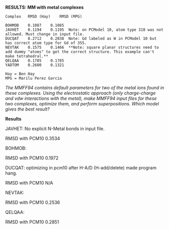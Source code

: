 **RESULTS: MM with metal complexes**
```
Complex   RMSD (Hay)	RMSD (MPG)

BOHMOB    0.1087	0.1085
JAVHET    0.1194	0.1195  Note: on PCModel 10, atom type 318 was not allowed. Must change in input file.
DUCQAT    0.2712	0.2838	Note: Gd labeled as W in PCModel 10 but has correct atom type for Gd of 355.
NEVTAK    0.1575	0.1466  **Note: square planar structures need to add dummy "atoms" to get the correct structure. This example can't make tetrahedral.**
QELQAA    0.1785	0.1785
YADTOM    0.2600	0.1321

Hay = Ben Hay
MPG = Marilu Perez Garcia
```

*The MMFF94 contains default parameters for two of the metal ions found in these complexes. Using the electrostatic approach (only charge-charge and vdw interactions with the metal), make MMFF94 input files for these two complexes, optimize them, and perform superpositions. Which model gives the best result?*

**Results**

JAVHET: No explicit N-Metal bonds in input file.

RMSD with PCM10 0.3534

BOHMOB:

RMSD with PCM10 0.1972

DUCQAT: optimizing in pcm10 after H-A/D (H-add/delete) made program hang.

RMSD with PCM10 N/A 

NEVTAK: 

RMSD with PCM10 0.2536

QELQAA:

RMSD with PCM10 0.2851


 
